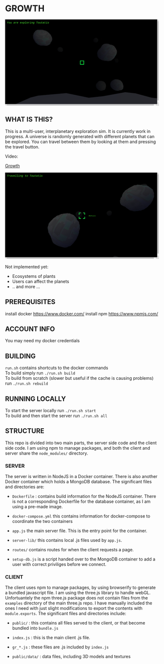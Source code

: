 # GROWTH

![Screenshot5](screenshots/5.png?raw=true "Screenshot 5")

## WHAT IS THIS?

This is a multi-user, interplanetary exploration sim. It is currently work in progress.
A universe is randomly generated with different planets that can be explored. You can travel between them by looking at them and pressing the travel button.

Video:
<p><a href="https://vimeo.com/277899546">Growth</a></p>

![Screenshot3](screenshots/3.png?raw=true "Screenshot 3")

Not implemented yet:

- Ecosystems of plants
- Users can affect the planets
- .. and more ...

## PREREQUISITES

install docker https://www.docker.com/
install npm https://www.npmjs.com/

## ACCOUNT INFO

You may need my docker credentials

## BUILDING

`run.sh` contains shortcuts to the docker commands\
To build simply run `./run.sh build`\
To build from scratch (slower but useful if the cache is causing problems) run `./run.sh rebuild`

## RUNNING LOCALLY

To start the server locally run `./run.sh start`\
To build and then start the server run `./run.sh all`

## STRUCTURE

This repo is divided into two main parts, the server side code and the client side code. I am using npm to manage packages, and both the client and server share the `node_modules/` directory.

### SERVER

The server is written in NodeJS in a Docker container. There is also another Docker container which holds a MongoDB database. The significant files and directories are:

- `Dockerfile` : contains build information for the NodeJS container. There is not a corresponding Dockerfile for the database container, as I am using a pre-made image.

- `docker-compose.yml` this contains information for docker-compose to coordinate the two containers

- `app.js` the main server file. This is the entry point for the container.

- `server-lib/` this contains local .js files used by `app.js`.

- `routes/` contains routes for when the client requests a page.

- `setup-db.js` is a script handed over to the MongoDB container to add a user with correct priviliges before we connect.

### CLIENT

The client uses npm to manage packages, by using browserify to generate a bundled javascript file. I am using the three.js library to handle webGL. Unfortuantely the npm three.js package does not contain files from the `examples` directory of the main three.js repo. I have manually included the ones I need with just slight modifications to export the contents with `module.exports`. The significant files and directories include:

- `public/` : this contains all files served to the client, or that become bundled into `bundle.js`

- `index.js` : this is the main client .js file.

- `gr_*.js` : these files are .js included by `index.js`

- `public/data/` : data files, including 3D models and textures
